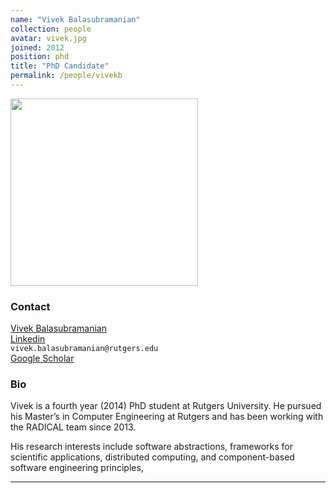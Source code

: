 ```yaml
---
name: "Vivek Balasubramanian"
collection: people
avatar: vivek.jpg
joined: 2012
position: phd
title: "PhD Candidate"
permalink: /people/vivekb
---
```


<img width="300" src="{{site.baseurl}}/images/people/{{page.avatar}}" data-action="zoom">

### Contact

<a href="https://github.com/vivek-bala"><i class="fa fa-github"></i> Vivek Balasubramanian</a><br>
<a href=""><i class="fa fa-linkedin"></i> [Linkedin](https://www.linkedin.com/in/vivekanandan-balasubramanian-284a1663/) <br>
<i class="fa fa-envelope-o"></i>  `vivek.balasubramanian@rutgers.edu`<br>
<i class="fa fa-bar-chart"></i> [Google Scholar](https://scholar.google.com/citations?user=FWkMEzQAAAAJ&hl=en) <br>

### Bio

Vivek is a fourth year (2014) PhD student at Rutgers University. He pursued his
Master’s in Computer Engineering at Rutgers and has been working with the
RADICAL team since 2013.

His research interests include software abstractions, frameworks for scientific
applications, distributed computing, and component-based software engineering
principles,


<hr>